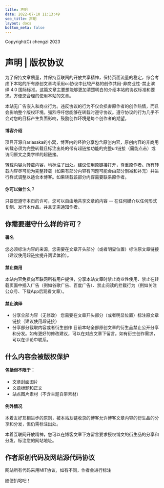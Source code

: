 ```yaml
---
title: 声明
date: 2022-07-10 11:13:49
seo_title: 声明
layout: docs
bottom_meta: false
---
```

Copyright(C) chengzi 2023

# 声明 | 版权协议

为了保持文章质量，并保持互联网的开放共享精神，保持页面流量的稳定，综合考虑下本站的所有原创文章均采用cc协议中比较严格的创作共用-非商业性-禁止演绎 4.0 国际标准。这篇文章主要想能够更加清楚明白的介绍本站的协议标准和要求。方便您合理的使用本站的文章。

本站无广告嵌入和商业行为。违反协议的行为不仅会损害原作者的创作热情，而且会影响整个版权环境。强烈呼吁您能够在转载时遵守协议。遵守协议的行为几乎不会对您的目标产生负面影响，鼓励创作环境是每个创作者的期望。

#### 博客介绍

项目开源自ariasaka的小窝，博客内的经验分享包含原创内容，原创内容的非商用转载必须为完整转载且标注出处的带有超链接功能的完整url链接（需能点击）或访问原文之类字样的超链接。

转载内容为转载内容，均标注了出处。建议使用原链接打开，尊重原作者。所有转载内容尽可能为完整转载（如果有部分内容有问题可能会由部分删减和补充）并进行样式调整以适合本博客。如果转载该部分内容需要联系原作者。

#### 你可以做什么？

只要您遵守本页的许可，您可以自由地共享文章的内容 — 在任何媒介以任何形式复制、发行本作品。并且无需通知作者。

## 你需要遵守什么样的许可？

#### 署名

您必须标注内容的来源，您需要在文章开头部分（或者明显位置）标注原文章链接（建议使用超链接提升阅读体验）。

#### 禁止商用

本站内容免费向互联网所有用户提供，分享本站文章时禁止商业性使用、禁止在转载页面中插入广告（例如谷歌广告、百度广告）、禁止阅读的拦截行为（例如关注公众号、下载App后观看文章）。

#### 禁止演绎

* 分享全部内容（无修改）
  您需要在文章开头部分（或者明显位置）标注原文章链接（建议使用超链接）
* 分享部分截取内容或者衍生创作
  目前本站全部原创文章的衍生品禁止公开分享和分发。如有更好的修改建议，可以在对应文章下留言。如有衍生创作需求，可以在评论中联系。

## 什么内容会被版权保护

#### 包括但不限于：

* 文章封面图片
* 文章标题和正文
* 站点图片素材（不含主题自带素材）

#### 例外情况

本着友好互相进步的原则，被本站友链收录的博客允许博客文章内容的衍生品的分享和分发，但仍需标注出处。

本着互联网开放精神，您可以在博客文章下方留言要求授权博文的衍生品的分享和分发，标注您的网站地址。

## 作者原创代码及网站源代码协议

网站所有代码采用MIT协议，如有不同，作者会进行标注

随便扒站吧！


